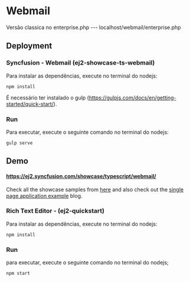 # Webmail

Versão classica no enterprise.php --- localhost/webmail/enterprise.php

## Deployment

### Syncfusion - Webmail (ej2-showcase-ts-webmail)

Para instalar as dependências, execute no terminal do nodejs:

```
npm install
```
É necessário ter instalado o gulp (https://gulpjs.com/docs/en/getting-started/quick-start/).

### Run

Para executar, execute o seguinte comando no terminal do nodejs:

```
gulp serve
```

## Demo

#### <a href="https://ej2.syncfusion.com/showcase/typescript/webmail/" target="_blank">https://ej2.syncfusion.com/showcase/typescript/webmail/</a>

Check all the showcase samples from <a href="https://ej2.syncfusion.com/home/index.html" target="_blank">here</a> and also check out the [single page application example](https://blog.syncfusion.com/post/single-page-application-example-using-essential-js-2.aspx) blog.


### Rich Text Editor - (ej2-quickstart)

Para instalar as dependências, execute no terminal do nodejs:

```
npm install
```

### Run

para executar, execute o seguinte comando no terminal do nodejs;

```
npm start
```
